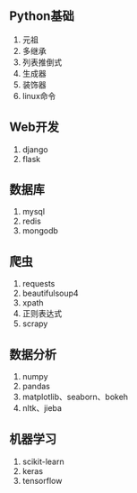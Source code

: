 ## Python基础
1. 元祖
2. 多继承
3. 列表推倒式
4. 生成器
5. 装饰器
6. linux命令

## Web开发
1. django
2. flask

## 数据库
1. mysql
2. redis
3. mongodb

## 爬虫
1. requests
2. beautifulsoup4
3. xpath
4. 正则表达式
5. scrapy

## 数据分析
1. numpy
2. pandas
3. matplotlib、seaborn、bokeh
4. nltk、jieba

## 机器学习
1. scikit-learn
2. keras
3. tensorflow
